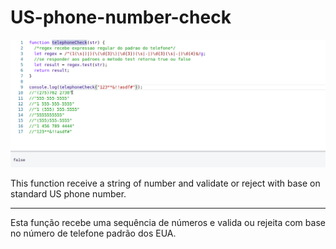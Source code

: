 # US-phone-number-check
<img src="https://github.com/mffdeo/US-phone-number-check/blob/master/telephoneCheck.gif" >

This function  receive  a string of number and validate or reject  with base on standard US phone number.
<hr>
Esta função recebe uma sequência de números e valida ou rejeita com base no número de telefone padrão dos EUA.
